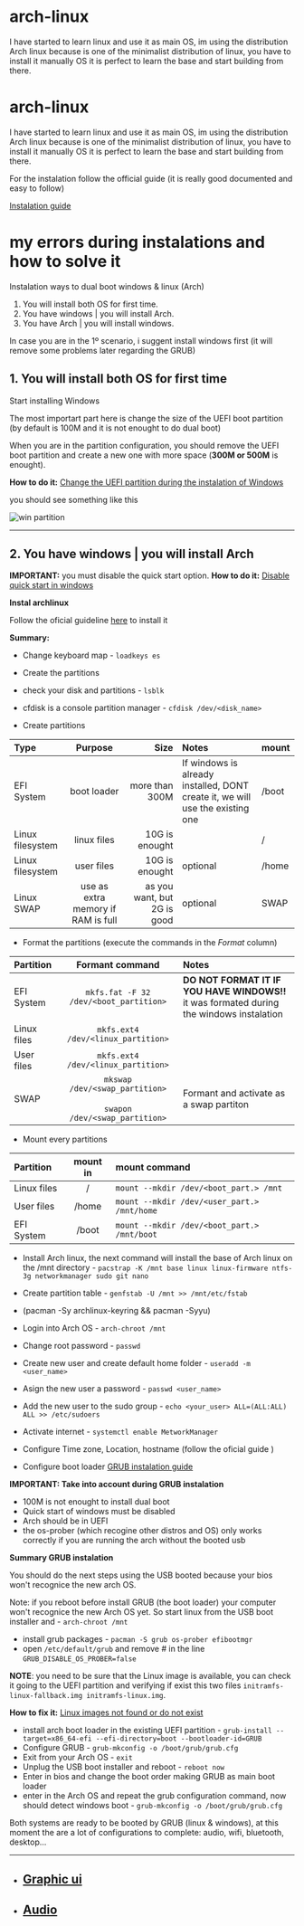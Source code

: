 # arch-linux

I have started to learn linux and use it as main OS, im using the distribution Arch linux because is one of the minimalist distribution of linux, you have to install it manually OS it is perfect to learn the base and start building from there.

# arch-linux

I have started to learn linux and use it as main OS, im using the distribution Arch linux because is one of the minimalist distribution of linux, you have to install it manually OS it is perfect to learn the base and start building from there.

For the instalation follow the official guide (it is really good documented and easy to follow)

[Instalation guide](https://wiki.archlinux.org/title/installation_guide)

# my errors during instalations and how to solve it

Instalation ways to dual boot windows & linux (Arch)

1. You will install both OS for first time.
2. You have windows | you will install Arch.
3. You have Arch | you will install windows.

In case you are in the 1º scenario, i suggent install windows first (it will remove some problems later regarding the GRUB)

## 1. You will install both OS for first time
Start installing Windows 

The most importart part here is change the size of the UEFI boot partition (by default is 100M and it is not enought to do dual boot)

When you are in the partition configuration, you should remove the UEFI boot partition and create a new one with more space (**300M or 500M** is enought).

**How to do it:**
[Change the UEFI partition during the instalation of Windows](./Fixed.md##change-the-uefi-partition-during-the-instalation-of-windows)

you should see something like this

![win partition](./images/win_partitions.png)

---
## 2. You have windows | you will install Arch

**IMPORTANT:** you must disable the quick start option.
**How to do it:**
[Disable quick start in windows](./Fixed.md#disable-quick-start-in-windows)

**Instal archlinux**

Follow the oficial guideline [here](https://wiki.archlinux.org/title/installation_guide) to install it

**Summary:**

* Change keyboard map - `loadkeys es`

* Create the partitions
* check your disk and partitions - `lsblk`
* cfdisk is a console partition manager - `cfdisk /dev/<disk_name>`
* Create partitions

| Type              |      Purpose      |           Size | Notes      |  mount |
|:------------------|:-----------------:|---------------:|:-----------|:-------|
| EFI System        |    boot loader    | more than 300M | If windows is already installed, DONT create it, we will use the existing one | /boot |
| Linux filesystem  |    linux files    | 10G is enought |            | /      |
| Linux filesystem  |    user files     | 10G is enought | optional   | /home  |
| Linux SWAP        |  use as extra memory if RAM is full  | as you want, but 2G is good | optional   | SWAP  |

* Format the partitions (execute the commands in the *Format* column)

| Partition      |  Formant command  | Notes      |
|:---------------|:-----------------:|:-----------|
| EFI System     | `mkfs.fat -F 32 /dev/<boot_partition>`  | **DO NOT FORMAT IT IF YOU HAVE WINDOWS!!** it was formated during the windows instalation |
| Linux files    | `mkfs.ext4 /dev/<linux_partition>` |             |
| User files     | `mkfs.ext4 /dev/<linux_partition>` |             |
| SWAP           | `mkswap /dev/<swap_partition>` <br></br> `swapon /dev/<swap_partition>`  | Formant and activate as a swap partiton  |

* Mount every partitions

| Partition      |  mount in  | mount command                               |
|:---------------|:----------:|:--------------------------------------------|
| Linux files    |   /        | `mount --mkdir /dev/<boot_part.> /mnt`      |
| User files     |   /home    | `mount --mkdir /dev/<user_part.> /mnt/home` |
| EFI System     |   /boot    | `mount --mkdir /dev/<boot_part.> /mnt/boot`     |

* Install Arch linux, the next command will install the base of Arch linux on the /mnt directory - `pacstrap -K /mnt base linux linux-firmware ntfs-3g networkmanager sudo git nano`

* Create partition table - `genfstab -U /mnt >> /mnt/etc/fstab`

* (pacman -Sy archlinux-keyring && pacman -Syyu)
* Login into Arch OS - `arch-chroot /mnt`

* Change root password - `passwd`

* Create new user and create default home folder - `useradd -m <user_name>`

* Asign the new user a password - `passwd <user_name>`

* Add the new user to the sudo group - `echo <your_user> ALL=(ALL:ALL) ALL >> /etc/sudoers`

* Activate internet - `systemctl enable MetworkManager`

* Configure Time zone, Location, hostname (follow the oficial guide )

* Configure boot loader [GRUB instalation guide](https://wiki.archlinux.org/title/GRUB)


**IMPORTANT: Take into account during GRUB instalation**
* 100M is not enought to install dual boot
* Quick start of windows must be disabled
* Arch should be in UEFI
* the os-prober (which recogine other distros and OS) only works correctly if you are running the arch without the booted usb

**Summary GRUB instalation**

You should do the next steps using the USB booted because your bios won't recognice the new arch OS.

Note: if you reboot before install GRUB (the boot loader) your computer won't recognice the new Arch OS yet. So start linux from the USB boot installer and - `arch-chroot /mnt`

* install grub packages - `pacman -S grub os-prober efibootmgr`
* open `/etc/default/grub` and remove # in the line `GRUB_DISABLE_OS_PROBER=false`

**NOTE**: you need to be sure that the Linux image is available, you can check it going to the UEFI partition and verifying if exist this two files `initramfs-linux-fallback.img initramfs-linux.img`.

**How to fix it:**
[Linux images not found or do not exist](./Instalation-fixes.md#linux-images-not-found-or-do-not-exist)

* install arch boot loader in the existing UEFI partition - `grub-install --target=x86_64-efi --efi-directory=boot --bootloader-id=GRUB`
* Configure GRUB - `grub-mkconfig -o /boot/grub/grub.cfg`
* Exit from your Arch OS - `exit`
* Unplug the USB boot installer and reboot - `reboot now`
* Enter in bios and change the boot order making GRUB as main boot loader
* enter in the Arch OS and repeat the grub configuration command, now should detect windows boot - `grub-mkconfig -o /boot/grub/grub.cfg`

Both systems are ready to be booted by GRUB (linux & windows), at this moment the are a lot of configurations to complete: audio, wifi, bluetooth, desktop...

--- 
* ## [Graphic ui](./documentation/GUI.md)
* ## [Audio](./documentation/Audio.md)
